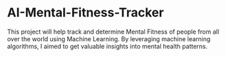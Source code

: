# AI-Mental-Fitness-Tracker
This project will help track and determine Mental Fitness of people from all over the  world using Machine Learning. By leveraging machine learning algorithms, I aimed to get valuable insights into  mental health patterns. 
